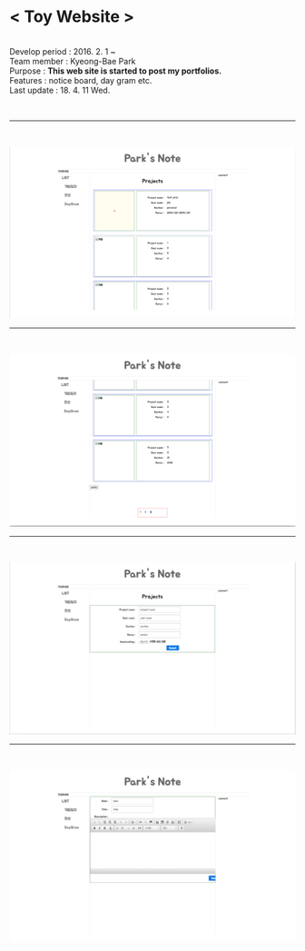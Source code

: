 <b><h1>< Toy Website ></h1></b> 
<br/>
Develop period : 2016. 2. 1 ~  <br />
Team member : Kyeong-Bae Park  <br />
Purpose : <b> This web site is started to post my portfolios. </b> <br />
Features : notice board, day gram etc. <br />
Last update : 18. 4. 11 Wed. <br />

<br/>

<hr /><br />

![main1](https://github.com/uareuni/PHP_ToyWebsite/blob/master/main1.png)

<hr /><br />

![main2](https://github.com/uareuni/PHP_ToyWebsite/blob/master/main2.png)
 
<hr /><br />

![post1](https://github.com/uareuni/PHP_ToyWebsite/blob/master/post1.png)


<hr /><br />

![post2](https://github.com/uareuni/PHP_ToyWebsite/blob/master/post2.png)
